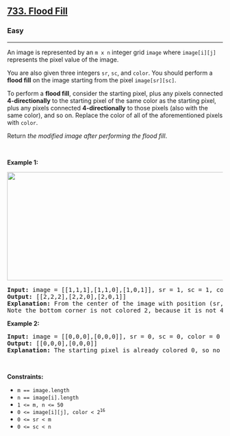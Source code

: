 <h2><a href="https://leetcode.com/problems/flood-fill/">733. Flood Fill</a></h2><h3>Easy</h3><hr><div bis_skin_checked="1"><p>An image is represented by an <code>m x n</code> integer grid <code>image</code> where <code>image[i][j]</code> represents the pixel value of the image.</p>

<p>You are also given three integers <code>sr</code>, <code>sc</code>, and <code>color</code>. You should perform a <strong>flood fill</strong> on the image starting from the pixel <code>image[sr][sc]</code>.</p>

<p>To perform a <strong>flood fill</strong>, consider the starting pixel, plus any pixels connected <strong>4-directionally</strong> to the starting pixel of the same color as the starting pixel, plus any pixels connected <strong>4-directionally</strong> to those pixels (also with the same color), and so on. Replace the color of all of the aforementioned pixels with <code>color</code>.</p>

<p>Return <em>the modified image after performing the flood fill</em>.</p>

<p>&nbsp;</p>
<p><strong>Example 1:</strong></p>
<img alt="" src="https://assets.leetcode.com/uploads/2021/06/01/flood1-grid.jpg" style="width: 613px; height: 253px;">
<pre><strong>Input:</strong> image = [[1,1,1],[1,1,0],[1,0,1]], sr = 1, sc = 1, color = 2
<strong>Output:</strong> [[2,2,2],[2,2,0],[2,0,1]]
<strong>Explanation:</strong> From the center of the image with position (sr, sc) = (1, 1) (i.e., the red pixel), all pixels connected by a path of the same color as the starting pixel (i.e., the blue pixels) are colored with the new color.
Note the bottom corner is not colored 2, because it is not 4-directionally connected to the starting pixel.
</pre>

<p><strong>Example 2:</strong></p>

<pre><strong>Input:</strong> image = [[0,0,0],[0,0,0]], sr = 0, sc = 0, color = 0
<strong>Output:</strong> [[0,0,0],[0,0,0]]
<strong>Explanation:</strong> The starting pixel is already colored 0, so no changes are made to the image.
</pre>

<p>&nbsp;</p>
<p><strong>Constraints:</strong></p>

<ul>
	<li><code>m == image.length</code></li>
	<li><code>n == image[i].length</code></li>
	<li><code>1 &lt;= m, n &lt;= 50</code></li>
	<li><code>0 &lt;= image[i][j], color &lt; 2<sup>16</sup></code></li>
	<li><code>0 &lt;= sr &lt; m</code></li>
	<li><code>0 &lt;= sc &lt; n</code></li>
</ul>
</div>